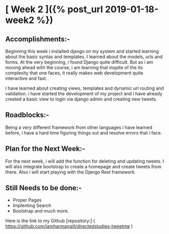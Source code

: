 # [ Week 2 ]({% post_url 2019-01-18-week2 %})

## Accomplishments:-
  Beginning this week i installed django on my system and started learning about the basic syntax and templates. I learned about the models, urls and forms. At the very beginning, i found Django quite difficult. But as i am moving ahead with the course, i am learning that inspite of the its complexity that one faces, it really makes web development quite interactive and fast.
  
I have learned about creating views, templates and dynamic url routing and validation. i have started the development of my project and i have already created a basic view to login via django admin and creating new tweets.

## Roadblocks:-
 Being a very different framework from other languages i have learned before, i have a hard time figuring things out and resolve errors that i face.
 
 
## Plan for the Next Week:-
For the next week, i will add the function for deleting and updating tweets. I will also integrate bootstrap to create a homepage and create tweets from there. Also i will start playing with the Django Rest framework.

## Still Needs to be done:-
* Proper Pages
* Implenting Search
* Bootstrap
and much more.

Here is the link to my Github [repository:] ( https://github.com/iamharmangill/directedstudies-tweetme )
